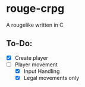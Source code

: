 # rouge-crpg
A rougelike written in C

## To-Do:

- [x] Create player
- [ ] Player movement
  - [x] Input Handling
  - [x] Legal movements only
